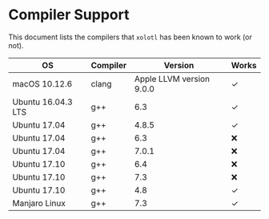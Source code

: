 # Compiler Support

This document lists the compilers that `xolotl` has been known to work (or not). 

| OS          | Compiler | Version | Works | 
| -------     | ------     | ------- | ----------- 
| macOS 10.12.6 | clang | Apple LLVM version 9.0.0 |  ✓ |
| Ubuntu 16.04.3 LTS | g++ | 6.3 | ✓  | 
| Ubuntu 17.04 | g++ | 4.8.5 | ✓  |
| Ubuntu 17.04 | g++ | 6.3 | ❌ |
| Ubuntu 17.04 | g++ | 7.0.1 | ❌ |
| Ubuntu 17.10 | g++ | 6.4 | ❌ |
| Ubuntu 17.10 | g++ | 7.3 | ❌ |
| Ubuntu 17.10 | g++ | 4.8 | ✓ |
| Manjaro Linux | g++ | 7.3 | ✓ |

